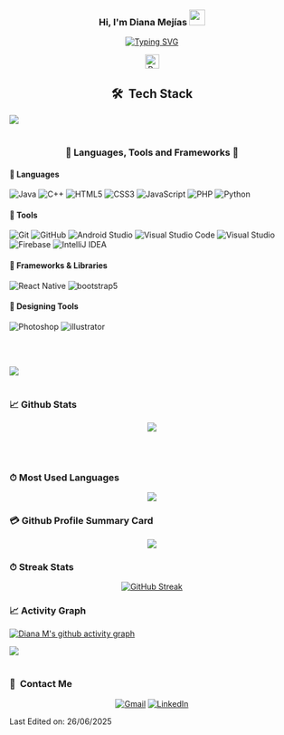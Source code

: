 <h3 align="center">
  Hi, I'm Diana Mejías
  <img src="https://media.giphy.com/media/hvRJCLFzcasrR4ia7z/giphy.gif" width="28">
</h3>

<p align="center">
<a href="https://git.io/typing-svg"><img src="https://readme-typing-svg.herokuapp.com?font=Fira+Code&pause=1000&center=true&width=435&lines=System+Engineer;Always+learning;Feel+free+to+contact+me" alt="Typing SVG" /></a>
  
</p>

<p align="center">
    <a target="_blank"><img src="https://komarev.com/ghpvc/?username=heydm&style=for-the-badge" alt="Profile views" height="25" /></a>
 
</p>



<h2 align="center"> 🛠 &nbsp;Tech Stack</h2>
<img src="https://user-images.githubusercontent.com/73097560/115834477-dbab4500-a447-11eb-908a-139a6edaec5c.gif"><br><br>
<p align="center">
<h3 align="center">🔧 Languages, Tools and Frameworks 🔧</h3>

#### 🔧 Languages

![Java](https://img.shields.io/badge/java-%23ED8B00.svg?style=for-the-badge&logo=openjdk&logoColor=white)
![C++](https://img.shields.io/badge/c++-%2300599C.svg?style=for-the-badge&logo=c%2B%2B&logoColor=white)
![HTML5](https://img.shields.io/badge/html5-%23E34F26.svg?style=for-the-badge&logo=html5&logoColor=white)
![CSS3](https://img.shields.io/badge/css3-%231572B6.svg?style=for-the-badge&logo=css3&logoColor=white)
![JavaScript](https://img.shields.io/badge/JavaScript-%23323330.svg?style=for-the-badge&logo=javascript&logoColor=F7DF1E)
![PHP](https://img.shields.io/badge/PHP-%23777BB4.svg?style=for-the-badge&logo=php&logoColor=white)
![Python](https://img.shields.io/badge/Python-%2314354C.svg?style=for-the-badge&logo=python&logoColor=white)

#### 🔧 Tools

![Git](https://img.shields.io/badge/git-%23F05033.svg?style=for-the-badge&logo=git&logoColor=white)
![GitHub](https://img.shields.io/badge/github-%23121011.svg?style=for-the-badge&logo=github&logoColor=white)
![Android Studio](https://img.shields.io/badge/Android%20Studio-%23000000.svg?style=for-the-badge&logo=android-studio&logoColor=3DDC84)
![Visual Studio Code](https://img.shields.io/badge/Visual%20Studio%20Code-0078d7.svg?style=for-the-badge&logo=visual-studio-code&logoColor=white)
![Visual Studio](https://img.shields.io/badge/Visual%20Studio-5C2D91.svg?style=for-the-badge&logo=visual-studio&logoColor=white)
![Firebase](https://img.shields.io/badge/Firebase-%23FFCA28.svg?style=for-the-badge&logo=firebase&logoColor=black)
![IntelliJ IDEA](https://img.shields.io/badge/IntelliJIDEA-000000.svg?style=for-the-badge&logo=intellij-idea&logoColor=white)

#### 🔧 Frameworks & Libraries
![React Native](https://img.shields.io/badge/react_native-%2320232a.svg?style=for-the-badge&logo=react&logoColor=%2361DAFB)
  <img src = "https://img.shields.io/badge/bootstrap-%23563D7C.svg?style=for-the-badge&logo=bootstrap&logoColor=white" alt = "bootstrap5" />
  
#### 🔧 Designing Tools 
![Photoshop](https://img.shields.io/badge/adobe%20photoshop-%2331A8FF.svg?style=for-the-badge&logo=adobe%20photoshop&logoColor=white)
  <img src = "https://img.shields.io/badge/adobe%20illustrator-%23FF9A00.svg?style=for-the-badge&logo=adobe%20illustrator&logoColor=white" alt = "illustrator" />

  
  </br></br>


<img src="https://user-images.githubusercontent.com/73097560/115834477-dbab4500-a447-11eb-908a-139a6edaec5c.gif"><br><br>
 ### 📈 Github Stats
 <div align=center>
  <!--- Estadisticas -->


  <img  align="center"  src="https://github-readme-stats.vercel.app/api?username=heydm&theme=react&show_icons=true" />



  </div>


  <br></br>

  ### ⏱ Most Used Languages
 <div align=center>


  <img  align="center"  src="https://github-readme-stats.anuraghazra1.vercel.app/api/top-langs/?username=heydm&theme=react"/>


 </div>      


### 💳 Github Profile Summary Card
 
 <div align=center>
  
![](https://github-profile-summary-cards.vercel.app/api/cards/profile-details?username=heydm&theme=react)
  
 </div>
 
 ### ⏱ Streak Stats
 
 <div align=center>
  
 [![GitHub Streak](http://github-readme-streak-stats.herokuapp.com?user=heydm&theme=react)](https://git.io/streak-stats)

 </div>
 
 ### 📈 Activity Graph
 
 [![Diana M's github activity graph](https://github-readme-activity-graph.vercel.app/graph?username=heydm&theme=react)](https://github.com/ashutosh00710/github-readme-activity-graph)

<img src="https://user-images.githubusercontent.com/73097560/115834477-dbab4500-a447-11eb-908a-139a6edaec5c.gif"><br><br>

### 🔗 &nbsp;Contact Me

<div align="center">
<a href="mailto:dianamejiasgarita@gmail.com"><img alt="Gmail" src="https://img.shields.io/badge/Gmail-D14836?style=for-the-badge&logo=gmail&logoColor=white" /></a>
<a href="https://www.linkedin.com/in/diana-mejias-garita/"><img alt="LinkedIn" src="https://img.shields.io/badge/linkedin-%230077B5.svg?style=for-the-badge&logo=linkedin&logoColor=white"/></a>

</a>
</div>


Last Edited on: 26/06/2025


